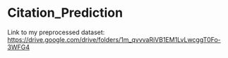 # Citation_Prediction

Link to my preprocessed dataset: https://drive.google.com/drive/folders/1m_qvvvaRiVB1EM1LvLwcggT0Fo-3WFG4
